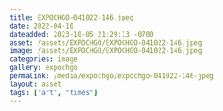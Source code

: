 ```yaml
---
title: EXPOCHGO-041022-146.jpeg
date: 2022-04-10
dateadded: 2023-10-05 21:29:13 -0700
asset: /assets/EXPOCHGO/EXPOCHGO-041022-146.jpeg
image: /assets/EXPOCHGO/EXPOCHGO-041022-146.jpeg
categories: image
gallery: expochgo
permalink: /media/expochgo/expochgo-041022-146-jpeg
layout: asset
tags: ["art", "times"]
--- 
```

